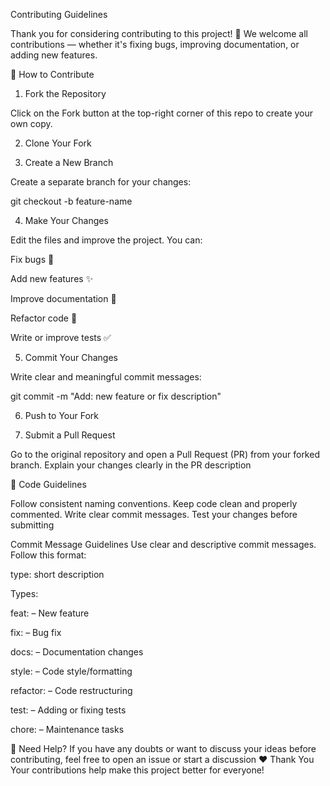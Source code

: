 Contributing Guidelines

Thank you for considering contributing to this project! 🎉
We welcome all contributions — whether it's fixing bugs, improving documentation, or adding new features.

🧩 How to Contribute

1. Fork the Repository

Click on the Fork button at the top-right corner of this repo to create your own copy.

2. Clone Your Fork

3. Create a New Branch

Create a separate branch for your changes:

git checkout -b feature-name

4. Make Your Changes

Edit the files and improve the project. You can:

Fix bugs 🐛

Add new features ✨

Improve documentation 📝

Refactor code 🧠

Write or improve tests ✅


5. Commit Your Changes

Write clear and meaningful commit messages:

git commit -m "Add: new feature or fix description"

6. Push to Your Fork

7. Submit a Pull Request

Go to the original repository and open a Pull Request (PR) from your forked branch.
Explain your changes clearly in the PR description

🧾 Code Guidelines

Follow consistent naming conventions.
Keep code clean and properly commented.
Write clear commit messages.
Test your changes before submitting

Commit Message Guidelines
Use clear and descriptive commit messages. Follow this format:

type: short description

Types:

feat: – New feature

fix: – Bug fix

docs: – Documentation changes

style: – Code style/formatting

refactor: – Code restructuring

test: – Adding or fixing tests

chore: – Maintenance tasks

💬 Need Help?
If you have any doubts or want to discuss your ideas before contributing, feel free to open an issue or start a discussion
❤️ Thank You
Your contributions help make this project better for everyone!
